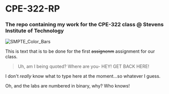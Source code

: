 # CPE-322-RP
### The repo containing my work for the CPE-322 class @ Stevens Institute of Technology

![SMPTE_Color_Bars](https://user-images.githubusercontent.com/94722008/236593985-6cc42e5b-651b-4171-bbd0-847f6f9e6703.png)  

This is text that is to be done for the first ~~assignenm~~ assignment for our class.

> Uh, am I being quoted? Where are you- HEY! GET BACK HERE!

I don't *really* know what to type here at the moment...so whatever I guess.

Oh, and the labs are numbered in binary, why? Who knows!
